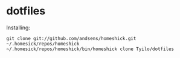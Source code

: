 dotfiles
========

Installing:

```
git clone git://github.com/andsens/homeshick.git ~/.homesick/repos/homeshick
~/.homesick/repos/homeshick/bin/homeshick clone Tyilo/dotfiles
```
